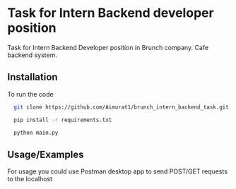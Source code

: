 
# Task for Intern Backend developer position

Task for Intern Backend Developer position in Brunch company. Cafe backend system.




## Installation

To run the code

```bash
  git clone https://github.com/Aimurat1/brunch_intern_backend_task.git

  pip install -r requirements.txt

  python main.py
```


    
## Usage/Examples

For usage you could use Postman desktop app to send POST/GET requests to the localhost


